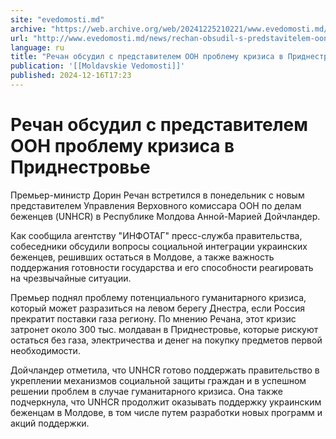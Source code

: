 ```yaml
---
site: "evedomosti.md"
archive: "https://web.archive.org/web/20241225210221/www.evedomosti.md/news/rechan-obsudil-s-predstavitelem-oon-problemu-krizisa-v-pridn"
url: "http://www.evedomosti.md/news/rechan-obsudil-s-predstavitelem-oon-problemu-krizisa-v-pridn"
language: ru
title: "Речан обсудил с представителем ООН проблему кризиса в Приднестровье"
publication: '[[Moldavskie Vedomosti]]'
published: 2024-12-16T17:23
---
```


# Речан обсудил с представителем ООН проблему кризиса в Приднестровье

Премьер-министр Дорин Речан встретился в понедельник с новым представителем Управления Верховного комиссара ООН по делам беженцев (UNHCR) в Республике Молдова Анной-Марией Дойчландер.

Как сообщила агентству "ИНФОТАГ" пресс-служба правительства, собеседники обсудили вопросы социальной интеграции украинских беженцев, решивших остаться в Молдове, а также важность поддержания готовности государства и его способности реагировать на чрезвычайные ситуации.

Премьер поднял проблему потенциального гуманитарного кризиса, который может разразиться на левом берегу Днестра, если Россия прекратит поставки газа региону. По мнению Речана, этот кризис затронет около 300 тыс. молдаван в Приднестровье, которые рискуют остаться без газа, электричества и денег на покупку предметов первой необходимости.

Дойчландер отметила, что UNHCR готово поддержать правительство в укреплении механизмов социальной защиты граждан и в успешном решении проблем в случае гуманитарного кризиса. Она также подчеркнула, что UNHCR продолжит оказывать поддержку украинским беженцам в Молдове, в том числе путем разработки новых программ и акций поддержки.